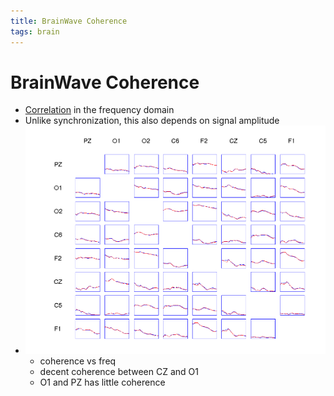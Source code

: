 ```yaml
---
title: BrainWave Coherence
tags: brain
---
```


# BrainWave Coherence
- [Correlation](Correlation.md) in the frequency domain
- Unlike synchronization, this also depends on signal amplitude
- ![im](assets/Pasted%20Image%2020220502162442.png)
	- coherence vs freq
	- decent coherence between CZ and O1
	- O1 and PZ has little coherence






















































































